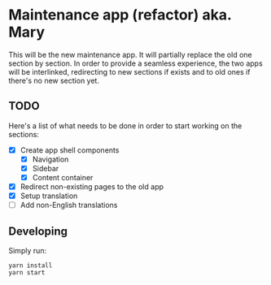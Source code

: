 # Maintenance app (refactor) aka. Mary

This will be the new maintenance app.
It will partially replace the old one section by section.
In order to provide a seamless experience, the two apps will be interlinked,
redirecting to new sections if exists and to old ones if there's no new section yet.

## TODO

Here's a list of what needs to be done in order to start working on the sections:

- [x] Create app shell components
  - [x] Navigation
  - [x] Sidebar
  - [x] Content container
- [x] Redirect non-existing pages to the old app
- [x] Setup translation
- [ ] Add non-English translations

## Developing

Simply run:

```
yarn install
yarn start
```
